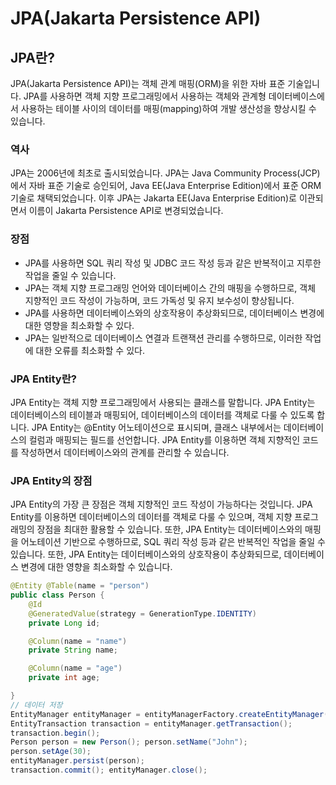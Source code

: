 # JPA(Jakarta Persistence API)

## JPA란?

JPA(Jakarta Persistence API)는 객체 관계 매핑(ORM)을 위한 자바 표준 기술입니다. JPA를 사용하면 객체 지향 프로그래밍에서 사용하는 객체와 관계형 데이터베이스에서 사용하는 테이블 사이의 데이터를 매핑(mapping)하여 개발 생산성을 향상시킬 수 있습니다.

### 역사

JPA는 2006년에 최초로 출시되었습니다. JPA는 Java Community Process(JCP)에서 자바 표준 기술로 승인되어, Java EE(Java Enterprise Edition)에서 표준 ORM 기술로 채택되었습니다. 이후 JPA는 Jakarta EE(Java Enterprise Edition)로 이관되면서 이름이 Jakarta Persistence API로 변경되었습니다.

### 장점

* JPA를 사용하면 SQL 쿼리 작성 및 JDBC 코드 작성 등과 같은 반복적이고 지루한 작업을 줄일 수 있습니다.
* JPA는 객체 지향 프로그래밍 언어와 데이터베이스 간의 매핑을 수행하므로, 객체 지향적인 코드 작성이 가능하며, 코드 가독성 및 유지 보수성이 향상됩니다.
* JPA를 사용하면 데이터베이스와의 상호작용이 추상화되므로, 데이터베이스 변경에 대한 영향을 최소화할 수 있다.
* JPA는 일반적으로 데이터베이스 연결과 트랜잭션 관리를 수행하므로, 이러한 작업에 대한 오류를 최소화할 수 있다.

### JPA Entity란?

JPA Entity는 객체 지향 프로그래밍에서 사용되는 클래스를 말합니다. JPA Entity는 데이터베이스의 테이블과 매핑되어, 데이터베이스의 데이터를 객체로 다룰 수 있도록 합니다. JPA Entity는 @Entity 어노테이션으로 표시되며, 클래스 내부에서는 데이터베이스의 컬럼과 매핑되는 필드를 선언합니다. JPA Entity를 이용하면 객체 지향적인 코드를 작성하면서 데이터베이스와의 관계를 관리할 수 있습니다.

### JPA Entity의 장점

JPA Entity의 가장 큰 장점은 객체 지향적인 코드 작성이 가능하다는 것입니다. JPA Entity를 이용하면 데이터베이스의 데이터를 객체로 다룰 수 있으며, 객체 지향 프로그래밍의 장점을 최대한 활용할 수 있습니다. 또한, JPA Entity는 데이터베이스와의 매핑을 어노테이션 기반으로 수행하므로, SQL 쿼리 작성 등과 같은 반복적인 작업을 줄일 수 있습니다. 또한, JPA Entity는 데이터베이스와의 상호작용이 추상화되므로, 데이터베이스 변경에 대한 영향을 최소화할 수 있습니다.

```java
@Entity @Table(name = "person") 
public class Person {
    @Id
    @GeneratedValue(strategy = GenerationType.IDENTITY)
    private Long id;

    @Column(name = "name")
    private String name;

    @Column(name = "age")
    private int age;

}
// 데이터 저장 
EntityManager entityManager = entityManagerFactory.createEntityManager(); 
EntityTransaction transaction = entityManager.getTransaction();
transaction.begin();
Person person = new Person(); person.setName("John"); 
person.setAge(30);
entityManager.persist(person);
transaction.commit(); entityManager.close();
```


